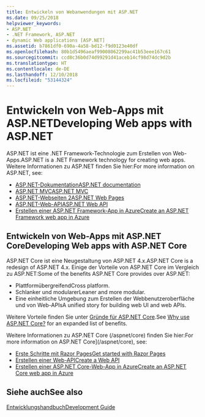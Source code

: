 ```yaml
---
title: Entwickeln von Webanwendungen mit ASP.NET
ms.date: 09/25/2018
helpviewer_keywords:
- ASP.NET
- .NET Framework, ASP.NET
- dynamic Web applications [ASP.NET]
ms.assetid: b7861df0-690a-4a58-bd12-f9d0123e40df
ms.openlocfilehash: 80b1d5496aeaf99008062299ac41b53eee167c61
ms.sourcegitcommit: ccd8c36b0d74d99291d41aceb14cf98d74dc9d2b
ms.translationtype: HT
ms.contentlocale: de-DE
ms.lasthandoff: 12/10/2018
ms.locfileid: "53144324"
---
```

# <a name="developing-web-apps-with-aspnet"></a><span data-ttu-id="abf19-102">Entwickeln von Web-Apps mit ASP.NET</span><span class="sxs-lookup"><span data-stu-id="abf19-102">Developing Web apps with ASP.NET</span></span>

<span data-ttu-id="abf19-103">ASP.NET ist eine .NET Framework-Technologie zum Erstellen von Web-Apps.</span><span class="sxs-lookup"><span data-stu-id="abf19-103">ASP.NET is a .NET Framework technology for creating web apps.</span></span> <span data-ttu-id="abf19-104">Weitere Informationen zu ASP.NET finden Sie hier:</span><span class="sxs-lookup"><span data-stu-id="abf19-104">For more information on ASP.NET, see:</span></span>

- [<span data-ttu-id="abf19-105">ASP.NET-Dokumentation</span><span class="sxs-lookup"><span data-stu-id="abf19-105">ASP.NET documentation</span></span>](/aspnet/overview)
- [<span data-ttu-id="abf19-106">ASP.NET MVC</span><span class="sxs-lookup"><span data-stu-id="abf19-106">ASP.NET MVC</span></span>](https://go.microsoft.com/fwlink/p/?LinkID=227227)
- [<span data-ttu-id="abf19-107">ASP.NET-Webseiten 2</span><span class="sxs-lookup"><span data-stu-id="abf19-107">ASP.NET Web Pages</span></span>](https://go.microsoft.com/fwlink/p/?LinkId=251040)
- [<span data-ttu-id="abf19-108">ASP.NET-Web-API</span><span class="sxs-lookup"><span data-stu-id="abf19-108">ASP.NET Web API</span></span>](https://go.microsoft.com/fwlink/p/?LinkId=251041)  
- [<span data-ttu-id="abf19-109">Erstellen einer ASP.NET Framework-App in Azure</span><span class="sxs-lookup"><span data-stu-id="abf19-109">Create an ASP.NET Framework web app in Azure</span></span>](/azure/app-service/app-service-web-get-started-dotnet-framework)

## <a name="developing-web-apps-with-aspnet-core"></a><span data-ttu-id="abf19-110">Entwickeln von Web-Apps mit ASP.NET Core</span><span class="sxs-lookup"><span data-stu-id="abf19-110">Developing Web apps with ASP.NET Core</span></span>

<span data-ttu-id="abf19-111">ASP.NET Core ist eine Neugestaltung von ASP.NET 4.x.</span><span class="sxs-lookup"><span data-stu-id="abf19-111">ASP.NET Core is a redesign of ASP.NET 4.x.</span></span> <span data-ttu-id="abf19-112">Einige der Vorteile von ASP.NET Core im Vergleich zu ASP.NET:</span><span class="sxs-lookup"><span data-stu-id="abf19-112">Some of the benefits ASP.NET Core provides over ASP.NET:</span></span>

- <span data-ttu-id="abf19-113">Plattformübergreifend</span><span class="sxs-lookup"><span data-stu-id="abf19-113">Cross platform.</span></span>
- <span data-ttu-id="abf19-114">Schlanker und modularer</span><span class="sxs-lookup"><span data-stu-id="abf19-114">Leaner and more modular.</span></span>
- <span data-ttu-id="abf19-115">Eine einheitliche Umgebung zum Erstellen der Webbenutzeroberfläche und von Web-APIs</span><span class="sxs-lookup"><span data-stu-id="abf19-115">A unified story for building web UI and web APIs.</span></span>

<span data-ttu-id="abf19-116">Weitere Vorteile finden Sie unter [Gründe für ASP.NET Core](/aspnet/core#why-use-aspnet-core).</span><span class="sxs-lookup"><span data-stu-id="abf19-116">See [Why use ASP.NET Core?](/aspnet/core#why-use-aspnet-core) for an expanded list of benefits.</span></span>

<span data-ttu-id="abf19-117">Weitere Informationen zu ASP.NET Core (/aspnet/core) finden Sie hier:</span><span class="sxs-lookup"><span data-stu-id="abf19-117">For more information on ASP.NET Core](/aspnet/core), see:</span></span>

- [<span data-ttu-id="abf19-118">Erste Schritte mit Razor Pages</span><span class="sxs-lookup"><span data-stu-id="abf19-118">Get started with Razor Pages</span></span>](/aspnet/core/tutorials/razor-pages/razor-pages-start)
- [<span data-ttu-id="abf19-119">Erstellen einer Web-API</span><span class="sxs-lookup"><span data-stu-id="abf19-119">Create a Web API</span></span>](/aspnet/core/tutorials/first-web-api)
- [<span data-ttu-id="abf19-120">Erstellen einer ASP.NET Core-Web-App in Azure</span><span class="sxs-lookup"><span data-stu-id="abf19-120">Create an ASP.NET Core web app in Azure</span></span>](/azure/app-service/app-service-web-get-started-dotnet)
  
## <a name="see-also"></a><span data-ttu-id="abf19-121">Siehe auch</span><span class="sxs-lookup"><span data-stu-id="abf19-121">See also</span></span>

[<span data-ttu-id="abf19-122">Entwicklungshandbuch</span><span class="sxs-lookup"><span data-stu-id="abf19-122">Development Guide</span></span>](../../docs/framework/development-guide.md)
